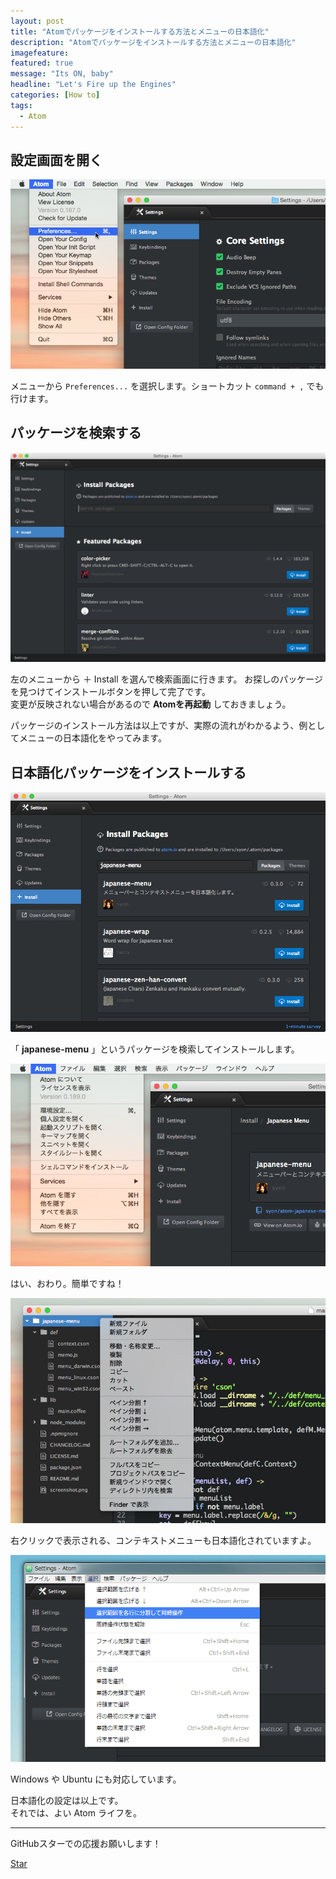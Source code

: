 ```yaml
---
layout: post
title: "Atomでパッケージをインストールする方法とメニューの日本語化"
description: "Atomでパッケージをインストールする方法とメニューの日本語化"
imagefeature:
featured: true
message: "Its ON, baby"
headline: "Let's Fire up the Engines"
categories: [How to]
tags:
  - Atom
---
```


## 設定画面を開く

![](/postimg/2015/03/15-1.png)

メニューから `Preferences...` を選択します。ショートカット `command + ,` でも行けます。


## パッケージを検索する

![](/postimg/2015/03/15-2.png)

左のメニューから ＋ Install を選んで検索画面に行きます。
お探しのパッケージを見つけてインストールボタンを押して完了です。  
変更が反映されない場合があるので __Atomを再起動__ しておきましょう。

パッケージのインストール方法は以上ですが、実際の流れがわかるよう、例としてメニューの日本語化をやってみます。


## 日本語化パッケージをインストールする

![](/postimg/2015/03/15-3.png)

「 __japanese-menu__ 」というパッケージを検索してインストールします。

![](/postimg/2015/03/15-4.png)

はい、おわり。簡単ですね！

![](/postimg/2015/03/15-5.png)

右クリックで表示される、コンテキストメニューも日本語化されていますよ。

![](/postimg/2015/03/15-6.png)

Windows や Ubuntu にも対応しています。

日本語化の設定は以上です。  
それでは、よい Atom ライフを。

---

GitHubスターでの応援お願いします！

<script async defer src="https://buttons.github.io/buttons.js"></script>
<a class="github-button" href="https://github.com/syon/atom-japanese-menu" data-icon="octicon-star" data-size="large" data-show-count="true" aria-label="Star syon/atom-japanese-menu on GitHub">Star</a>
